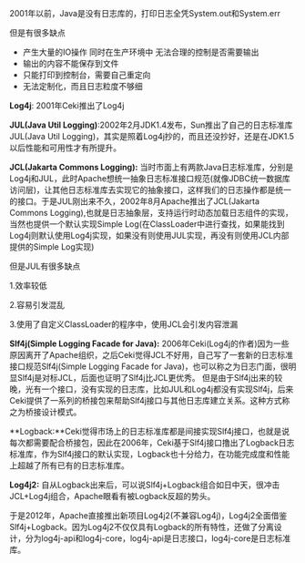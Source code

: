 

2001年以前，Java是没有日志库的，打印日志全凭System.out和System.err

但是有很多缺点

- 产生大量的IO操作 同时在生产环境中 无法合理的控制是否需要输出
- 输出的内容不能保存到文件
- 只能打印到控制台，需要自己重定向
- 无法定制化，而且日志粒度不够细



**Log4j**: 2001年Ceki推出了Log4j

**JUL(Java Util Logging)**:2002年2月JDK1.4发布，Sun推出了自己的日志标准库JUL(Java Util Logging)，其实是照着Log4j抄的，而且还没抄好，还是在JDK1.5以后性能和可用性才有所提升。

**JCL(Jakarta Commons Logging):** 当时市面上有两款Java日志标准库，分别是Log4j和JUL，此时Apache想统一抽象日志标准接口规范(就像JDBC统一数据库访问层)，让其他日志标准库去实现它的抽象接口，这样我们的日志操作都是统一的接口。于是JUL刚出来不久，2002年8月Apache推出了JCL(Jakarta Commons Logging),也就是日志抽象层，支持运行时动态加载日志组件的实现，当然也提供一个默认实现Simple Log(在ClassLoader中进行查找，如果能找到Log4j则默认使用Log4j实现，如果没有则使用JUL实现，再没有则使用JCL内部提供的Simple Log实现)

但是JUL有很多缺点

1.效率较低

2.容易引发混乱

3.使用了自定义ClassLoader的程序中，使用JCL会引发内容泄漏



**Slf4j(Simple Logging Facade for Java):** 2006年Ceki(Log4j的作者)因为一些原因离开了Apache组织，之后Ceki觉得JCL不好用，自己写了一套新的日志标准接口规范Slf4j(Simple Logging Facade for Java)，也可以称之为日志门面，很明显Slf4j是对标JCL，后面也证明了Slf4j比JCL更优秀。 但是由于Slf4j出来的较晚，光有一个接口，没有实现的日志库，比如JUL和Log4j都没有实现Slf4j，后来Ceki提供了一系列的桥接包来帮助Slf4j接口与其他日志库建立关系。这种方式称之为桥接设计模式。



**Logback:**Ceki觉得市场上的日志标准库都是间接实现Slf4j接口，也就是说每次都需要配合桥接包，因此在2006年，Ceki基于Slf4j接口撸出了Logback日志标准库，作为Slf4j接口的默认实现，Logback也十分给力，在功能完成度和性能上超越了所有已有的日志标准库。



**Log4j2:** 自从Logback出来后，可以说Slf4j+Logback组合如日中天，很冲击JCL+Log4j组合，Apache眼看有被Logback反超的势头。

于是2012年，Apache直接推出新项目Log4j2(不兼容Log4j)，Log4j2全面借鉴Slf4j+Logback。因为Log4j2不仅仅具有Logback的所有特性，还做了分离设计，分为log4j-api和log4j-core，log4j-api是日志接口，log4j-core是日志标准库。






















